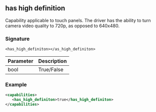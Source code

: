 ## has high definition

Capability applicable to touch panels. The driver has the ability to turn camera video quality to 720p, as opposed to 640x480. 

### Signature

`<has_high_definiton></as_high_definiton> `


| Parameter | Description |
| --- | --- |
| bool | True/False |


### Example

```xml
<capabilities>
   <has_high_definiton>true</has_high_definiton>
</capabilities>
```
